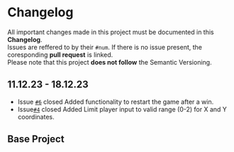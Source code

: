 # Changelog
All important changes made in this project must be documented in this **Changelog**.
</br>Issues are reffered to by their `#num`. If there is no issue present, the coresponding **pull request** is linked.
</br>Please note that this project **does not follow** the Semantic Versioning.

## 11.12.23 - 18.12.23 
- Issue [`#6`](https://github.com/Max-Meinel/Tic-Tac-Toe/issues/6) closed Added functionality to restart the game after a win.
- Issue[`#4`](https://github.com/Max-Meinel/Tic-Tac-Toe/issues/4) closed Added Limit player input to valid range (0-2) for X and Y coordinates.
## Base Project

